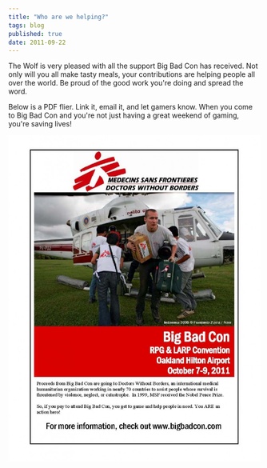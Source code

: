 ```yaml
---
title: "Who are we helping?"
tags: blog
published: true
date: 2011-09-22
---
```


The Wolf is very pleased with all the support Big Bad Con has received. Not only will you all make tasty meals, your contributions are helping people all over the world. Be proud of the good work you're doing and spread the word.

Below is a PDF flier. Link it, email it, and let gamers know. When you come to Big Bad Con and you're not just having a great weekend of gaming, you're saving lives!

[![Big Bad Con - Supporting Doctors Without Borders](/images/MSF-Event-Flier-Indonesia1-791x1024.jpg "Big Bad Con - Supporting Doctors Without Borders")](http://www.bigbadcon.com/wp-content/uploads/2011/09/MSF-Event-Flier-Indonesia1.pdf)
